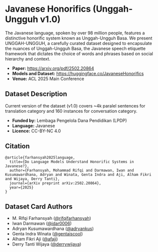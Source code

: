 # Javanese Honorifics (Unggah-Ungguh v1.0)

The Javanese language, spoken by over 98 million people, features a distinctive honorific system known as Unggah-Ungguh Basa. We present UNGGAH-UNGGUH, a carefully curated dataset designed to encapsulate the nuances of Unggah-Ungguh Basa, the Javanese speech etiquette framework that dictates the choice of words and phrases based on social hierarchy and context.

- **Paper:** https://arxiv.org/pdf/2502.20864
- **Models and Dataset:** https://huggingface.co/JavaneseHonorifics
- **Venue:** ACL 2025 Main Conference

## Dataset Description

Current version of the dataset (v1.0) covers ~4k paralel sentences for translation category and 160 instances for conversation category.

- **Funded by:** Lembaga Pengelola Dana Pendidikan (LPDP)
- **Language:** Javanese
- **Licence:** CC-BY-NC 4.0

<!-- ## Dataset Structure

Unggah-Ungguh present 2 categories: Conversation and Translation.
The translation dataset (~4K instances):

- index: Unique ID for each instance
- label: Honorific level of the Javanese sentence (0: Ngoko, 1: Ngoko Alus, 2: Krama, 3: Krama Alus)
- javanese sentence: A sentence in Javanese with a specific honorific level
- group: Group ID for related sentence sets
- indonesian sentence: Translation in Indonesian
- english sentence: Translation in English

The conversation dataset (160 instances):

- index: Unique ID for each instance
- role a: Social role of Speaker A
- role b: Social role of Speaker B
- context: Description of the conversation context
- a utterance: (EXAMPLE) Appropriate utterance by Speaker A
- a utterance category: Honorific level of Speaker A’s utterance
- b utterance: (EXAMPLE) Appropriate utterance by Speaker B
- b utterance category: Honorific level of Speaker B’s utterance -->

## Citation
```
@article{farhansyah2025language,
  title={Do Language Models Understand Honorific Systems in Javanese?},
  author={Farhansyah, Mohammad Rifqi and Darmawan, Iwan and Kusumawardhana, Adryan and Winata, Genta Indra and Aji, Alham Fikri and Wijaya, Derry Tanti},
  journal={arXiv preprint arXiv:2502.20864},
  year={2025}
}
```

## Dataset Card Authors

- M. Rifqi Farhansyah ([@rifqifarhansyah](https://github.com/rifqifarhansyah))
- Iwan Darmawan ([@idar0006](https://github.com/idar0006))
- Adryan Kusumawardhana ([@adryankus](https://github.com/adryankus))
- Genta Indra Winata ([@gentaiscool](https://github.com/gentaiscool))
- Alham Fikri Aji ([@afaji](https://github.com/afaji))
- Derry Tanti Wijaya ([@derrywijaya](https://github.com/derrywijaya))
